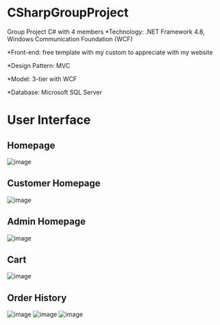 # CSharpGroupProject
Group Project C# with 4 members
   *Technology: .NET Framework 4.8, Windows Communication Foundation (WCF)
   
   *Front-end: free template with my custom to appreciate with my website
   
   *Design Pattern: MVC 
   
   *Model: 3-tier with WCF
 
   *Database: Microsoft SQL Server

# User Interface
## Homepage
![image](https://user-images.githubusercontent.com/65884017/114730102-c3159d80-9d6a-11eb-8325-56317cb50948.png)
## Customer Homepage
![image](https://user-images.githubusercontent.com/65884017/114730803-62d32b80-9d6b-11eb-9c38-3363e0cc1fea.png)
## Admin Homepage
![image](https://user-images.githubusercontent.com/65884017/114730898-7b434600-9d6b-11eb-9efa-db321130bc85.png)
## Cart
![image](https://user-images.githubusercontent.com/65884017/114730479-1c7dcc80-9d6b-11eb-9467-a858c76e78b3.png)
## Order History
![image](https://user-images.githubusercontent.com/65884017/114730602-36b7aa80-9d6b-11eb-8a93-1f59a4ad495b.png)
![image](https://user-images.githubusercontent.com/65884017/114730621-3b7c5e80-9d6b-11eb-9415-7017fa74709d.png)
![image](https://user-images.githubusercontent.com/65884017/114730636-40411280-9d6b-11eb-9aff-045890b9b07a.png)
